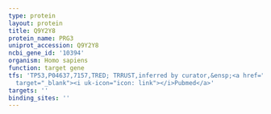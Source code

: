 ```yaml
---
type: protein
layout: protein
title: Q9Y2Y8
protein_name: PRG3
uniprot_accession: Q9Y2Y8
ncbi_gene_id: '10394'
organism: Homo sapiens
function: target gene
tfs: 'TP53,P04637,7157,TRED; TRRUST,inferred by curator,&ensp;<a href="https://www.ncbi.nlm.nih.gov/pubmed/?term=12135761%5Buid%5D"
  target="_blank"><i uk-icon="icon: link"></i>Pubmed</a>'
targets: ''
binding_sites: ''
---
```

